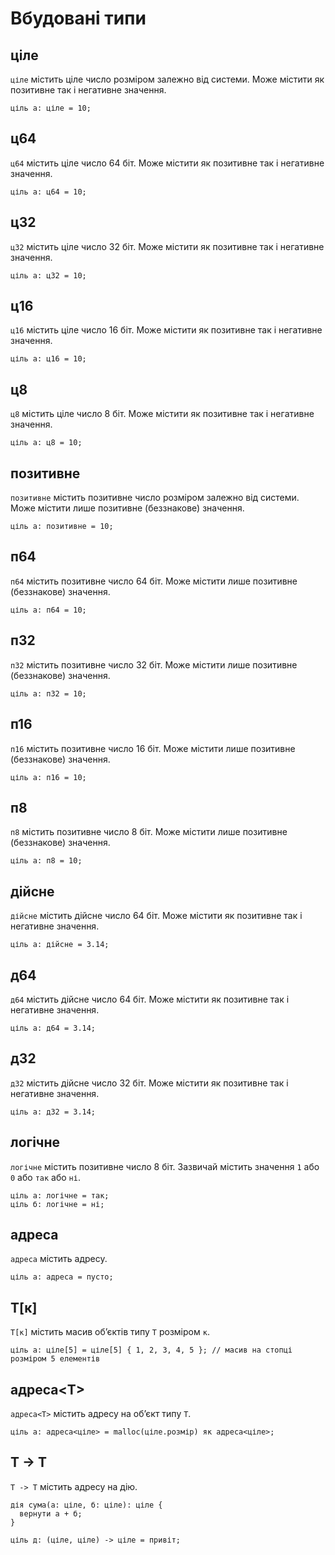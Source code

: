 # Вбудовані типи

## ціле

`ціле` містить ціле число розміром залежно від системи. Може містити як позитивне так і негативне значення.

```ціль
ціль а: ціле = 10;
```

## ц64

`ц64` містить ціле число 64 біт. Може містити як позитивне так і негативне значення.

```ціль
ціль а: ц64 = 10;
```

## ц32

`ц32` містить ціле число 32 біт. Може містити як позитивне так і негативне значення.

```ціль
ціль а: ц32 = 10;
```

## ц16

`ц16` містить ціле число 16 біт. Може містити як позитивне так і негативне значення.

```ціль
ціль а: ц16 = 10;
```

## ц8

`ц8` містить ціле число 8 біт. Може містити як позитивне так і негативне значення.

```ціль
ціль а: ц8 = 10;
```

## позитивне

`позитивне` містить позитивне число розміром залежно від системи. Може містити лише позитивне (беззнакове) значення.

```ціль
ціль а: позитивне = 10;
```

## п64

`п64` містить позитивне число 64 біт. Може містити лише позитивне (беззнакове) значення.

```ціль
ціль а: п64 = 10;
```

## п32

`п32` містить позитивне число 32 біт. Може містити лише позитивне (беззнакове) значення.

```ціль
ціль а: п32 = 10;
```

## п16

`п16` містить позитивне число 16 біт. Може містити лише позитивне (беззнакове) значення.

```ціль
ціль а: п16 = 10;
```

## п8

`п8` містить позитивне число 8 біт. Може містити лише позитивне (беззнакове) значення.

```ціль
ціль а: п8 = 10;
```

## дійсне

`дійсне` містить дійсне число 64 біт. Може містити як позитивне так і негативне значення.

```ціль
ціль а: дійсне = 3.14;
```

## д64

`д64` містить дійсне число 64 біт. Може містити як позитивне так і негативне значення.

```ціль
ціль а: д64 = 3.14;
```

## д32

`д32` містить дійсне число 32 біт. Може містити як позитивне так і негативне значення.

```ціль
ціль а: д32 = 3.14;
```

## логічне

`логічне` містить позитивне число 8 біт. Зазвичай містить значення `1` або `0` або `так` або `ні`.

```ціль
ціль а: логічне = так;
ціль б: логічне = ні;
```

## адреса

`адреса` містить адресу.

```ціль
ціль а: адреса = пусто;
```

## Т[к]

`Т[к]` містить масив обʼєктів типу `Т` розміром `к`.

```ціль
ціль а: ціле[5] = ціле[5] { 1, 2, 3, 4, 5 }; // масив на стопці розміром 5 елементів
```

## адреса<Т>

`адреса<Т>` містить адресу на обʼєкт типу `Т`.

```ціль
ціль а: адреса<ціле> = malloc(ціле.розмір) як адреса<ціле>;
```

## Т -> Т

`Т -> Т` містить адресу на дію.

```ціль
дія сума(а: ціле, б: ціле): ціле {
  вернути а + б;          
}

ціль д: (ціле, ціле) -> ціле = привіт;
```